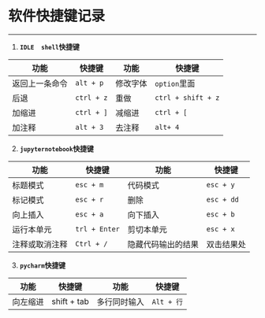 # 软件快捷键记录

---

1. **`IDLE  shell`快捷键**

| 功能           | 快捷键     | 功能     | 快捷键             |
| -------------- | ---------- | -------- | ------------------ |
| 返回上一条命令 | `alt + p`  | 修改字体 | `option`里面       |
| 后退           | `ctrl + z` | 重做     | `ctrl + shift + z` |
| 加缩进         | `ctrl + ]` | 减缩进   | `ctrl + [`         |
| 加注释         | `alt + 3`  | 去注释   | `alt+ 4`           |

2. **`jupyternotebook`快捷键**

| 功能           | 快捷键        | 功能               | 快捷键     |
| -------------- | ------------- | ------------------ | ---------- |
| 标题模式       | `esc + m`     | 代码模式           | `esc + y`  |
| 标记模式       | `esc + r`     | 删除               | `esc + dd` |
| 向上插入       | `esc + a`     | 向下插入           | `esc + b`  |
| 运行本单元     | `trl + Enter` | 剪切本单元         | `esc + x`  |
| 注释或取消注释 | `Ctrl + /`    | 隐藏代码输出的结果 | 双击结果处 |


3. **`pycharm`快捷键**

| 功能     | 快捷键      | 功能         | 快捷键     |
| -------- | ----------- | ------------ | ---------- |
| 向左缩进 | shift + tab | 多行同时输入 | `Alt + 行` |



